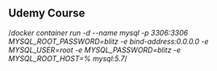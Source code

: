 ## Udemy Course

/*docker container run -d --name mysql -p 3306:3306 MYSQL_ROOT_PASSWORD=blitz -e bind-address:0.0.0.0 -e MYSQL_USER=root -e MYSQL_PASSWORD=blitz -e MYSQL_ROOT_HOST=% mysql:5.7*/